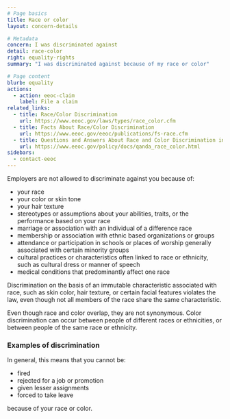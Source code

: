 ```yaml
---
# Page basics
title: Race or color
layout: concern-details

# Metadata
concern: I was discriminated against
detail: race-color
right: equality-rights
summary: "I was discriminated against because of my race or color"

# Page content
blurb: equality
actions:
  - action: eeoc-claim
    label: File a claim
related_links:
  - title: Race/Color Discrimination
    url: https://www.eeoc.gov/laws/types/race_color.cfm
  - title: Facts About Race/Color Discrimination
    url: https://www.eeoc.gov/eeoc/publications/fs-race.cfm
  - title: Questions and Answers About Race and Color Discrimination in Employment
    url: https://www.eeoc.gov/policy/docs/qanda_race_color.html
sidebars:
  - contact-eeoc
---
```


Employers are not allowed to discriminate against you because of:

- your race
- your color or skin tone
- your hair texture
- stereotypes or assumptions about your abilities, traits, or the performance based on your race
- marriage or association with an individual of a difference race
- membership or association with ethnic based organizations or groups
- attendance or participation in schools or places of worship generally associated with certain minority groups
- cultural practices or characteristics often linked to race or ethnicity, such as cultural dress or manner of speech
- medical conditions that predominantly affect one race

Discrimination on the basis of an immutable characteristic associated with race, such as skin color, hair texture, or certain facial features violates the law, even though not all members of the race share the same characteristic.

Even though race and color overlap, they are not synonymous. Color discrimination can occur between people of different races or ethnicities, or between people of the same race or ethnicity.


### Examples of discrimination

In general, this means that you cannot be:

- fired
- rejected for a job or promotion
- given lesser assignments
- forced to take leave

because of your race or color.
